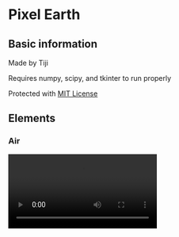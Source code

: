 # Pixel Earth

## Basic information

Made by Tiji

Requires numpy, scipy, and tkinter to run properly

Protected with [MIT License](LICENSE)

## Elements

### Air

![air](assets/readme/air.mp4)